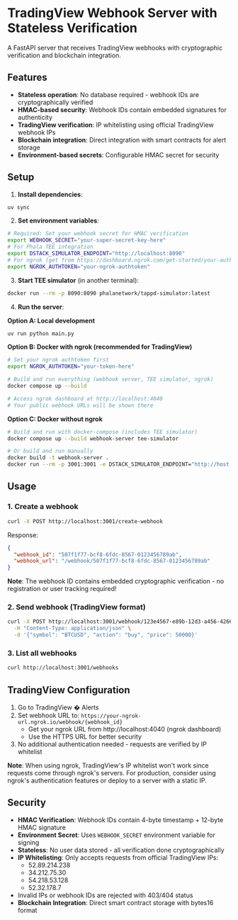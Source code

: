 # TradingView Webhook Server with Stateless Verification

A FastAPI server that receives TradingView webhooks with cryptographic verification and blockchain integration.

## Features

- **Stateless operation**: No database required - webhook IDs are cryptographically verified
- **HMAC-based security**: Webhook IDs contain embedded signatures for authenticity
- **TradingView verification**: IP whitelisting using official TradingView webhook IPs
- **Blockchain integration**: Direct integration with smart contracts for alert storage
- **Environment-based secrets**: Configurable HMAC secret for security

## Setup

1. **Install dependencies**:
```bash
uv sync
```

2. **Set environment variables**:
```bash
# Required: Set your webhook secret for HMAC verification
export WEBHOOK_SECRET="your-super-secret-key-here"
# For Phala TEE integration
export DSTACK_SIMULATOR_ENDPOINT="http://localhost:8090"
# For ngrok (get from https://dashboard.ngrok.com/get-started/your-authtoken)
export NGROK_AUTHTOKEN="your-ngrok-authtoken"
```

3. **Start TEE simulator** (in another terminal):
```bash
docker run --rm -p 8090:8090 phalanetwork/tappd-simulator:latest
```

4. **Run the server**:

**Option A: Local development**
```bash
uv run python main.py
```

**Option B: Docker with ngrok (recommended for TradingView)**
```bash
# Set your ngrok authtoken first
export NGROK_AUTHTOKEN="your-token-here"

# Build and run everything (webhook server, TEE simulator, ngrok)
docker compose up --build

# Access ngrok dashboard at http://localhost:4040
# Your public webhook URLs will be shown there
```

**Option C: Docker without ngrok**
```bash
# Build and run with docker-compose (includes TEE simulator)
docker compose up --build webhook-server tee-simulator

# Or build and run manually
docker build -t webhook-server .
docker run --rm -p 3001:3001 -e DSTACK_SIMULATOR_ENDPOINT="http://host.docker.internal:8090" webhook-server
```

## Usage

### 1. Create a webhook
```bash
curl -X POST http://localhost:3001/create-webhook
```

Response:
```json
{
  "webhook_id": "507f1f77-bcf8-6fdc-8567-0123456789ab",
  "webhook_url": "/webhook/507f1f77-bcf8-6fdc-8567-0123456789ab"
}
```

**Note**: The webhook ID contains embedded cryptographic verification - no registration or user tracking required!

### 2. Send webhook (TradingView format)
```bash
curl -X POST http://localhost:3001/webhook/123e4567-e89b-12d3-a456-426614174000 \
  -H "Content-Type: application/json" \
  -d '{"symbol": "BTCUSD", "action": "buy", "price": 50000}'
```

### 3. List all webhooks
```bash
curl http://localhost:3001/webhooks
```

## TradingView Configuration

1. Go to TradingView � Alerts
2. Set webhook URL to: `https://your-ngrok-url.ngrok.io/webhook/{webhook_id}`
   - Get your ngrok URL from http://localhost:4040 (ngrok dashboard)
   - Use the HTTPS URL for better security
3. No additional authentication needed - requests are verified by IP whitelist

**Note**: When using ngrok, TradingView's IP whitelist won't work since requests come through ngrok's servers. For production, consider using ngrok's authentication features or deploy to a server with a static IP.

## Security

- **HMAC Verification**: Webhook IDs contain 4-byte timestamp + 12-byte HMAC signature
- **Environment Secret**: Uses `WEBHOOK_SECRET` environment variable for signing
- **Stateless**: No user data stored - all verification done cryptographically
- **IP Whitelisting**: Only accepts requests from official TradingView IPs:
  - 52.89.214.238
  - 34.212.75.30
  - 54.218.53.128
  - 52.32.178.7
- Invalid IPs or webhook IDs are rejected with 403/404 status
- **Blockchain Integration**: Direct smart contract storage with bytes16 format